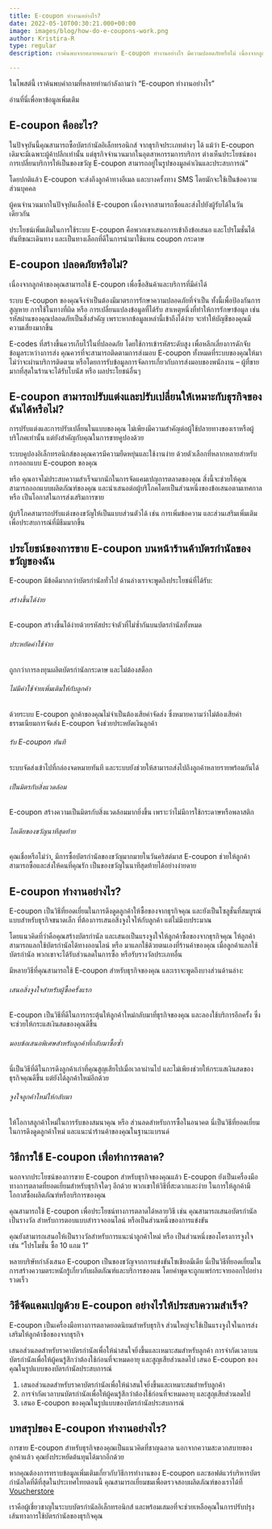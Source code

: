 ```yaml
---
title: E-coupon ทำงานอย่างไร?
date: 2022-05-10T00:30:21.000+00:00
image: images/blog/how-do-e-coupons-work.png
author: Kristira-R
type: regular
description: เราค้นพบจากหลายคนถามว่า E-coupon ทำงานอย่างไร มีความปลอดภัยหรือไม่ เนื่องจากลูกค้าของคุณสามารถใช้ E-coupon เพื่อซื้อสินค้าและบริการที่มีค่าได้ คุณสามารถเรียนรู้เพิ่มเติมได้ที่นี่

---
```


ในโพสต์นี้ เราค้นพบคำถามที่หลายท่านกำลังถามว่า “E-coupon ทำงานอย่างไร”

อ่านที่นี่เพื่อหาข้อมูลเพิ่มเติม

## E-coupon คืออะไร?
ในปัจจุบันนี้คุณสามารถซื้อบัตรกำนัลอิเล็กทรอนิกส์ จากธุรกิจประเภทต่างๆ ได้ แม้ว่า E-coupon เดิมจะมีเฉพาะผู้ค้าปลีกเท่านั้น แต่ธุรกิจจำนวนมากในอุตสาหกรรมการบริการ ต่างเห็นประโยชน์ของการเปลี่ยนบริการให้เป็นของขวัญ E-coupon สามารถอยู่ในรูปของมูลค่าเงินและประสบการณ์”

โดยปกติแล้ว E-coupon จะส่งถึงลูกค้าทางอีเมล และบางครั้งทาง SMS โดยมักจะใช้เป็นข้อความส่วนบุคคล

ผู้คนจำนวนมากในปัจจุบันเลือกใช้ E-coupon เนื่องจากสามารถซื้อและส่งไปยังผู้รับได้ในวันเดียวกัน

ประโยชน์เพิ่มเติมในการใช้ระบบ E-coupon คือพวกเขาเสนอการเข้าถึงข้อเสนอ และโปรโมชั่นได้ทันทีขณะเดินทาง และเป็นทางเลือกที่ดีในการนำมาใช้แทน coupon กระดาษ

## E-coupon ปลอดภัยหรือไม่?
เนื่องจากลูกค้าของคุณสามารถใช้ E-coupon เพื่อซื้อสินค้าและบริการที่มีค่าได้

ระบบ E-coupon ของคุณจึงจำเป็นต้องมีมาตรการรักษาความปลอดภัยที่จำเป็น ทั้งนี้เพื่อป้องกันการสูญหาย การใช้ในทางที่ผิด หรือ การเปลี่ยนแปลงข้อมูลที่ได้รับ สาเหตุหนึ่งที่ทำให้การรักษาข้อมูล เช่น รหัสผ่านของคุณปลอดภัยเป็นสิ่งสำคัญ เพราะหากข้อมูลเหล่านี้เข้าถึงได้ง่าย จะทำให้บัญชีของคุณมีความเสี่ยงมากขึ้น

E-codes ที่สร้างขึ้นควรเก็บไว้ในที่ปลอดภัย โดยใช้การเข้ารหัสระดับสูง เพื่อหลีกเลี่ยงการดักจับข้อมูลระหว่างการส่ง
คุณควรที่จะสามารถติดตามการส่งมอบ E-coupon ทั้งหมดที่ระบบของคุณให้มา ไม่ว่าจะผ่านบริการติดตาม หรือโดยการรับข้อมูลการจัดการเกี่ยวกับการส่งมอบของพนักงาน – ผู้ที่ขายมากที่สุดในร้านจะได้รับโบนัส หรือ ผลประโยชน์อื่นๆ

## E-coupon สามารถปรับแต่งและปรับเปลี่ยนให้เหมาะกับธุรกิจของฉันได้หรือไม่?
การปรับแต่งและการปรับเปลี่ยนในแบบของคุณ ไม่เพียงมีความสำคัญต่อผู้ใช้ปลายทางของเราหรือผู้บริโภคเท่านั้น แต่ยังสำคัญกับคุณในการขายคูปองด้วย

ระบบคูปองอิเล็กทรอนิกส์ของคุณควรมีความยืดหยุ่นและใช้งานง่าย ด้วยตัวเลือกที่หลากหลายสำหรับการออกแบบ E-coupon ของคุณ

หรือ คุณอาจไม่ประสบความสำเร็จมากนักในการจัดแคมเปญการตลาดของคุณ สิ่งนี้จะช่วยให้คุณสามารถออกแบบผลิตภัณฑ์ของคุณ และนำเสนอต่อผู้บริโภคโดยเป็นส่วนหนึ่งของข้อเสนอตามเทศกาล หรือ เป็นโอกาสในการส่งเสริมการขาย

ผู้บริโภคสามารถปรับแต่งของขวัญให้เป็นแบบส่วนตัวได้ เช่น การเพิ่มข้อความ และส่วนเสริมเพิ่มเติม เพื่อประสบการณ์ที่มีธีมมากขึ้น

## ประโยชน์ของการขาย E-coupon บนหน้าร้านค้าบัตรกำนัลของขวัญของฉัน
E-coupon มีข้อดีมากกว่าบัตรกำนัลทั่วไป ด้านล่างเราจะพูดถึงประโยชน์ที่ได้รับ:

###### สร้างขึ้นได้ง่าย
E-coupon สร้างขึ้นได้ง่ายด้วยรหัสประจำตัวที่ไม่ซ้ำกันบนบัตรกำนัลทั้งหมด

###### ประหยัดค่าใช้จ่าย
ถูกกว่าการลงทุนผลิตบัตรกำนัลกระดาษ และไม่ต้องสต็อก

###### ไม่มีค่าใช้จ่ายเพิ่มเติมให้กับลูกค้า
ด้วยระบบ E-coupon ลูกค้าของคุณไม่จำเป็นต้องเสียค่าจัดส่ง ซึ่งหมายความว่าไม่ต้องเสียค่าธรรมเนียมการจัดส่ง E-coupon จึงช่วยประหยัดเงินลูกค้า

###### รับ E-coupon ทันที
ระบบจัดส่งเข้าไปที่กล่องจดหมายทันที และระบบยังช่วยให้สามารถส่งไปถึงลูกค้าหลายรายพร้อมกันได้

###### เป็นมิตรกับสิ่งแวดล้อม
E-coupon สร้างความเป็นมิตรกับสิ่งแวดล้อมมากยิ่งขึ้น เพราะว่าไม่มีการใช้กระดาษหรือพลาสติก

###### ไอเดียของขวัญนาทีสุดท้าย
คุณเชื่อหรือไม่ว่า, มีการซื้อบัตรกำนัลของขวัญมากมายในวันคริสต์มาส E-coupon ช่วยให้ลูกค้าสามารถซื้อและส่งให้คนที่คุณรัก เป็นของขวัญในนาทีสุดท้ายได้อย่างง่ายดาย

## E-coupon ทำงานอย่างไร?
E-coupon เป็นวิธีที่ยอดเยี่ยมในการดึงดูดลูกค้าให้ซื้อของจากธุรกิจคุณ และยังเป็นโซลูชั่นที่สมบูรณ์แบบสำหรับธุรกิจขนาดเล็ก ที่ต้องการเสนอสิ่งจูงใจให้กับลูกค้า แต่ไม่มีงบประมาณ

โดยแนวคิดที่ว่าคือคุณสร้างบัตรกำนัล และเสนอเป็นแรงจูงใจให้ลูกค้าซื้อของจากธุรกิจคุณ ให้ลูกค้าสามารถแลกใช้บัตรกำนัลได้ทางออนไลน์ หรือ มาแลกใช้ด้วยตนเองที่ร้านค้าของคุณ เมื่อลูกค้าแลกใช้บัตรกำนัล พวกเขาจะได้รับส่วนลดในการซื้อ หรือรับรางวัลประเภทอื่น

มีหลายวิธีที่คุณสามารถใช้ E-coupon สำหรับธุรกิจของคุณ และเราจะพูดถึงบางส่วนด้านล่าง:

###### เสนอสิ่งจูงใจสำหรับผู้ซื้อครั้งแรก
E-coupon เป็นวิธีที่ดีในการกระตุ้นให้ลูกค้าใหม่กลับมาที่ธุรกิจของคุณ และลองใช้บริการอีกครั้ง ซึ่งจะช่วยให้กระแสเงินสดของคุณดีขึ้น

###### มอบข้อเสนอพิเศษสำหรับลูกค้าที่กลับมาซื้อซ้ำ
นี่เป็นวิธีที่ดีในการดึงลูกค้าเก่าที่คุณสูญเสียไปเมื่อเวลาผ่านไป และไม่เพียงช่วยให้กระแสเงินสดของธุรกิจคุณดีขึ้น แต่ยังได้ลูกค้าใหม่อีกด้วย


###### จูงใจลูกค้าใหม่ให้กลับมา
ให้โอกาสลูกค้าใหม่ในการรับของสมนาคุณ หรือ ส่วนลดสำหรับการซื้อในอนาคต นี่เป็นวิธีที่ยอดเยี่ยมในการดึงดูดลูกค้าใหม่ และแนะนำร้านค้าของคุณในฐานะแบรนด์

## วิธีการใช้ E-coupon เพื่อทำการตลาด?
นอกจากประโยชน์ของการขาย E-coupon สำหรับธุรกิจของคุณแล้ว E-coupon ยังเป็นเครื่องมือทางการตลาดที่ยอดเยี่ยมสำหรับธุรกิจใดๆ อีกด้วย พวกเขาให้วิธีที่สะดวกและง่าย ในการให้ลูกค้ามีโอกาสซื้อผลิตภัณฑ์หรือบริการของคุณ

คุณสามารถใช้ E-coupon เพื่อประโยชน์ทางการตลาดได้หลายวิธี เช่น คุณสามารถเสนอบัตรกำนัลเป็นรางวัล สำหรับการตอบแบบสำรวจออนไลน์ หรือเป็นส่วนหนึ่งของการแข่งขัน

คุณยังสามารถเสนอให้เป็นรางวัลสำหรับการแนะนำลูกค้าใหม่ หรือ เป็นส่วนหนึ่งของโครงการจูงใจ เช่น “โปรโมชั่น ซื้อ 10 แถม 1”

หลายบริษัทกำลังเสนอ E-coupon เป็นของขวัญจากการแข่งขันโซเชียลมีเดีย นี่เป็นวิธีที่ยอดเยี่ยมในการสร้างความตระหนักรู้เกี่ยวกับผลิตภัณฑ์และบริการของตน โดยคำพูดจะถูกแพร่กระจายออกไปอย่างรวดเร็ว

## วิธีจัดแคมเปญด้วย E-coupon อย่างไรให้ประสบความสำเร็จ?
E-coupon เป็นเครื่องมือทางการตลาดยอดนิยมสำหรับธุรกิจ ส่วนใหญ่จะใช้เป็นแรงจูงใจในการส่งเสริมให้ลูกค้าซื้อของจากธุรกิจ

เสนอส่วนลดสำหรับราคาบัตรกำนัลเพื่อให้น่าสนใจยิ่งขึ้นและเหมาะสมสำหรับลูกค้า
การจำกัดเวลาบนบัตรกำนัลเพื่อให้ผู้คนรู้สึกว่าต้องใช้ก่อนที่จะหมดอายุ และสูญเสียส่วนลดไป
เสนอ E-coupon ของคุณในรูปแบบของบัตรกำนัลประสบการณ์

1. เสนอส่วนลดสำหรับราคาบัตรกำนัลเพื่อให้น่าสนใจยิ่งขึ้นและเหมาะสมสำหรับลูกค้า
2. การจำกัดเวลาบนบัตรกำนัลเพื่อให้ผู้คนรู้สึกว่าต้องใช้ก่อนที่จะหมดอายุ และสูญเสียส่วนลดไป
3. เสนอ E-coupon ของคุณในรูปแบบของบัตรกำนัลประสบการณ์

## บทสรุปของ E-coupon ทำงานอย่างไร?
การขาย E-coupon สำหรับธุรกิจของคุณเป็นแนวคิดที่ชาญฉลาด นอกจากความสะดวกสบายของลูกค้าแล้ว คุณยังประหยัดต้นทุนได้มากอีกด้วย

หากคุณต้องการทราบข้อมูลเพิ่มเติมเกี่ยวกับวิธีการทำงานของ E-coupon และซอฟต์แวร์บริหารบัตรกำนัลใดที่ดีที่สุดในประเทศไทยตอนนี้ คุณสามารถเยี่ยมชมเพื่อตรวจสอบผลิตภัณฑ์ของเราได้ที่ [Voucherstore](/) 

เราคือผู้เชี่ยวชาญในระบบบัตรกำนัลอิเล็กทรอนิกส์ และพร้อมเสมอที่จะช่วยเหลือคุณในการปรับปรุงเส้นทางการใช้บัตรกำนัลของธุรกิจคุณ
